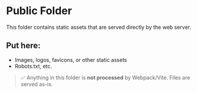 # Public Folder

This folder contains static assets that are served directly by the web server.

## Put here:
- Images, logos, favicons, or other static assets
- Robots.txt, etc.

> ✅ Anything in this folder is **not processed** by Webpack/Vite. Files are served as-is.